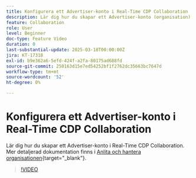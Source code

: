 ```yaml
---
title: Konfigurera ett Advertiser-konto i Real-Time CDP Collaboration
description: Lär dig hur du skapar ett Advertiser-konto (organisation) i Real-Time CDP Collaboration.
feature: Collaboration
role: User
level: Beginner
doc-type: Feature Video
duration: 0
last-substantial-update: 2025-03-18T00:00:00Z
jira: KT-17318
exl-id: b9e362a6-5efd-424f-a2fa-80175ad688fd
source-git-commit: 250163d15e7ed54252bf1f2762dc35663bc7647d
workflow-type: tm+mt
source-wordcount: '52'
ht-degree: 0%

---
```


# Konfigurera ett Advertiser-konto i Real-Time CDP Collaboration

Lär dig hur du skapar ett Advertiser-konto i Real-Time CDP Collaboration. Mer detaljerad dokumentation finns i [Anlita och hantera organisationen](https://experienceleague.adobe.com/en/docs/real-time-cdp-collaboration/using/setup/onboard-organization){target="_blank"}.

>[!VIDEO](https://video.tv.adobe.com/v/3452264/?learn=on&enablevpops)
